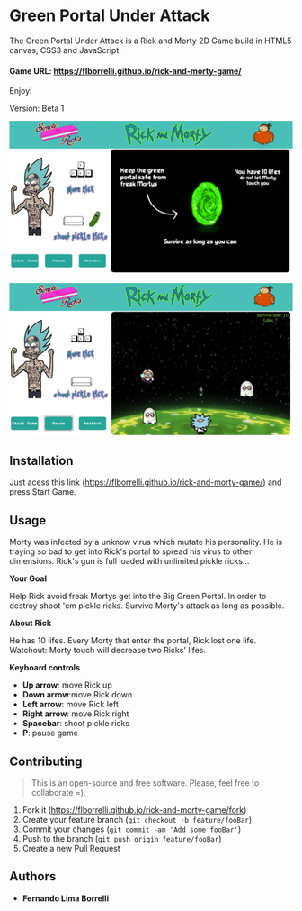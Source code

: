 # Green Portal Under Attack

The Green Portal Under Attack is a Rick and Morty 2D Game build in HTML5 canvas, CSS3 and JavaScript.

#### Game URL: https://flborrelli.github.io/rick-and-morty-game/

Enjoy!

Version: Beta 1

![](/src/images/readme-image1.png)

![](/src/images/screenshot3.png)

## Installation

Just acess this link (https://flborrelli.github.io/rick-and-morty-game/) and press Start Game.

## Usage

Morty was infected by a unknow virus which mutate his personality.
He is traying so bad to get into Rick's portal to spread his virus to other dimensions.
Rick's gun is full loaded with unlimited pickle ricks...

**Your Goal**

Help Rick avoid freak Mortys get into the Big Green Portal.
In order to destroy shoot 'em pickle ricks.
Survive Morty's attack as long as possible.

**About Rick**

He has 10 lifes.
Every Morty that enter the portal, Rick lost one life.
Watchout: Morty touch will decrease two Ricks' lifes.

**Keyboard controls**

* **Up arrow**: move Rick up
* **Down arrow**:move Rick down
* **Left arrow**: move Rick left
* **Right arrow**: move Rick right
* **Spacebar**: shoot pickle ricks
* **P**: pause game

## Contributing
>This is an open-source and free software. Please, feel free to collaborate =).

1. Fork it (<https://flborrelli.github.io/rick-and-morty-game/fork>)
2. Create your feature branch (`git checkout -b feature/fooBar`)
3. Commit your changes (`git commit -am 'Add some fooBar'`)
4. Push to the branch (`git push origin feature/fooBar`)
5. Create a new Pull Request

## Authors

* **Fernando Lima Borrelli**



